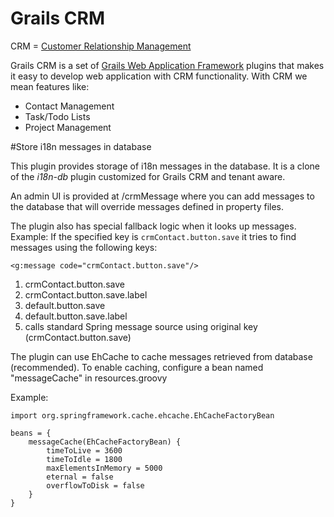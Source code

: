 # Grails CRM

CRM = [Customer Relationship Management](http://en.wikipedia.org/wiki/Customer_relationship_management)

Grails CRM is a set of [Grails Web Application Framework](http://www.grails.org/)
plugins that makes it easy to develop web application with CRM functionality.
With CRM we mean features like:

- Contact Management
- Task/Todo Lists
- Project Management

#Store i18n messages in database

This plugin provides storage of i18n messages in the database.
It is a clone of the *i18n-db* plugin customized for Grails CRM and tenant aware.

An admin UI is provided at <app-name>/crmMessage where you can add messages to the database that will override
messages defined in property files.

The plugin also has special fallback logic when it looks up messages.
Example: If the specified key is `crmContact.button.save` it tries to find messages using the following keys:

    <g:message code="crmContact.button.save"/>

1. crmContact.button.save
2. crmContact.button.save.label
3. default.button.save
4. default.button.save.label
5. calls standard Spring message source using original key (crmContact.button.save)

The plugin can use EhCache to cache messages retrieved from database (recommended).
To enable caching, configure a bean named "messageCache" in resources.groovy

Example:

    import org.springframework.cache.ehcache.EhCacheFactoryBean

    beans = {
        messageCache(EhCacheFactoryBean) {
            timeToLive = 3600
            timeToIdle = 1800
            maxElementsInMemory = 5000
            eternal = false
            overflowToDisk = false
        }
    }
